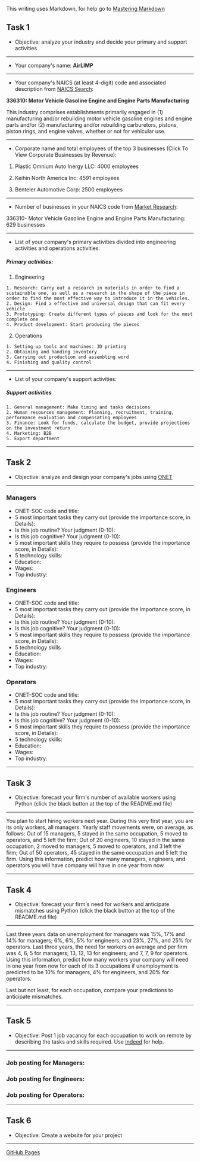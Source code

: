 This writing uses Markdown, for help go to [Mastering Markdown](https://guides.github.com/features/mastering-markdown/)

## Task 1
* Objective: analyze your industry and decide your primary and support activities
***
* Your company's name: **AirLIMP**
*** 
* Your company's NAICS (at least 4-digit) code and associated description from [NAICS Search](https://www.naics.com/search/): 

**336310: Motor Vehicle Gasoline Engine and Engine Parts Manufacturing**

This industry comprises establishments primarily engaged in (1) manufacturing and/or rebuilding motor vehicle gasoline engines and engine parts and/or (2) manufacturing and/or rebuilding carburetors, pistons, piston rings, and engine valves, whether or not for vehicular use.

***
* Corporate name and total employees of the top 3 businesses (Click To View Corporate Businesses by Revenue):

1. Plastic Omnium Auto Inergy LLC: 4000 employees

2. Keihin North America Inc: 4591 employees

3. Benteler Automotive Corp: 2500 employees
***
* Number of businesses in your NAICS code from [Market Research](https://www.naics.com/market-research/):

336310- Motor Vehicle Gasoline Engine and Engine Parts Manufacturing: 629 businesses
***
* List of your company's primary activities divided into engineering activities and operations activities:

##### Primary activities:

  1. Engineering
  
    1. Research: Carry out a research in materials in order to find a sustainable one, as well as a research in the shape of the piece in order to find the most effective way to introduce it in the vehicles.
    2. Design: Find a effective and universal design that can fit every vehicle
    3. Prototyping: Create different types of pieces and look for the most complete one
    4. Product development: Start producing the pieces
    
  2. Operations
  
    1. Setting up tools and machines: 3D printing
    2. Obtaining and handing inventory
    3. Carrying out production and assembling word
    4. Finishing and quality control
***
* List of your company's support activities:

##### Support activities

    1. General management: Make timing and tasks decisions
    2. Human resources management: Planning, recruitment, training, performance evaluation and compensating employees
    3. Finance: Look for funds, calculate the budget, provide projections on the investment return
    4. Marketing: B2B
    5. Export department
  
  
***

## Task 2
* Objective: analyze and design your company's jobs using [ONET](https://www.onetonline.org/) 
***
### Managers
* ONET-SOC code and title:
* 5 most important tasks they carry out (provide the importance score, in Details):
* Is this job routine? Your judgment (0-10):
* Is this job cognitive? Your judgment (0-10):
* 5 most important skills they require to possess (provide the importance score, in Details):
* 5 technology skills:
* Education:
* Wages:
* Top industry:
### Engineers
* ONET-SOC code and title:
* 5 most important tasks they carry out (provide the importance score, in Details):
* Is this job routine? Your judgment (0-10):
* Is this job cognitive? Your judgment (0-10):
* 5 most important skills they require to possess (provide the importance score, in Details):
* 5 technology skills
* Education:
* Wages:
* Top industry:
### Operators
* ONET-SOC code and title:
* 5 most important tasks they carry out (provide the importance score, in Details):
* Is this job routine? Your judgment (0-10):
* Is this job cognitive? Your judgment (0-10):
* 5 most important skills they require to possess (provide the importance score, in Details):
* 5 technology skills:
* Education:
* Wages:
* Top industry:
***

## Task 3
* Objective: forecast your firm's number of available workers using Python (click the black button at the top of the README.md file)
***
You plan to start hiring workers next year. During this very first year, you are its only workers, all managers. Yearly staff movements were, on average, as follows: Out of 15 managers, 5 stayed in the same occupation, 5 moved to operators, and 5 left the firm; Out of 20 engineers, 10 stayed in the same occupation, 2 moved to managers, 5 moved to operators, and 3 left the firm; Out of 50 operators, 45 stayed in the same occupation and 5 left the firm. Using this information, predict how many managers, engineers, and operators you will have company will have in one year from now.
***

## Task 4
* Objective: forecast your firm's need for workers and anticipate mismatches using Python (click the black button at the top of the README.md file)
***
Last three years data on unemployment for managers was 15%, 17% and 14% for managers; 6%, 6%, 5% for engineers; and 23%, 27%, and 25% for operators. Last three years, the need for workers on average and per firm was 4, 6, 5 for managers; 13, 12, 13 for engineers; and 7, 7, 9 for operators. Using this information, predict how many workers your company will need in one year from now for each of its 3 occupations if unemployment is predicted to be 10% for managers, 4% for engineers, and 20% for operators. 

Last but not least, for each occupation, compare your predictions to anticipate mismatches.
***

## Task 5
* Objective: Post 1 job vacancy for each occupation to work on remote by describing the tasks and skills required. Use [Indeed](https://www.indeed.com/l-Remote-jobs.html) for help.
***
### Job posting for Managers:
### Job posting for Engineers:
### Job posting for Operators:
***

## Task 6
* Objective: Create a website for your project
***
[GitHub Pages](https://pages.github.com/)
